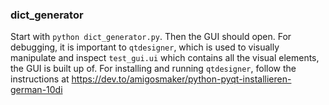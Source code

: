 ### dict_generator ###
Start with `python dict_generator.py`. Then the GUI should open.
For debugging, it is important to `qtdesigner`, which is used to visually manipulate and inspect `test_gui.ui` which contains all the visual elements, the GUI is built up of.
For installing and running `qtdesigner`, follow the instructions at https://dev.to/amigosmaker/python-pyqt-installieren-german-10di